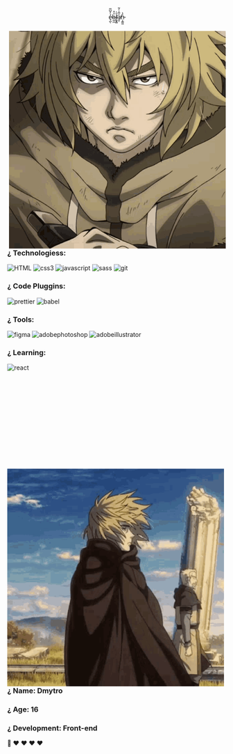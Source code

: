 
<div align='center' height='800'>
ẻ̶̖̪̓͂͆̅ͅḅ̶̲̪̄̈̽l̸͖͓̳̆͛a̸͙̩̓̅̾̓͂ṇ̵̩̳͖͐̔
</div>
<div>
<div>

<img align='right' height='500' width='500' src="https://github.com/amegaaa/amegaaa/blob/main/vinland-saga1.gif?raw=truevinland-saga1.gif"/>

</div>

<span align='left'>


<div align='left' height='800'>
  
### ¿ Technologiess:



![HTML](https://img.shields.io/badge/html5-black?style=for-the-badge&logo=html5)
![css3](https://img.shields.io/badge/css3-000?style=for-the-badge&logo=css3&logoColor=blue)
![jаvascript](https://img.shields.io/badge/javascript-000?style=for-the-badge&logo=javascript)
![sass](https://img.shields.io/badge/sass-000?style=for-the-badge&logo=sass)
![git](https://img.shields.io/badge/git-000?style=for-the-badge&logo=git) 





### ¿ Code Pluggins:



  ![prettier](https://img.shields.io/badge/prettier-000?style=for-the-badge&logo=prettier)
  ![babel](https://img.shields.io/badge/babel-000?style=for-the-badge&logo=babel)
   


### ¿ Tools:


  ![figma](https://img.shields.io/badge/figma-000?style=for-the-badge&logo=figma)
  ![adobephotoshop](https://img.shields.io/badge/adobephotoshop-000?style=for-the-badge&logo=adobephotoshop)
  ![adobeillustrator](https://img.shields.io/badge/adobeillustrator-000?style=for-the-badge&logo=adobeillustrator)


### ¿ Learning:

  ![react](https://img.shields.io/badge/react-000?style=for-the-badge&logo=react)

</div>
</div>

<br>
<br>
<br>
<br>
<br>
<br>
<br>
<br>
<br>
<br>
<br>


<div>
  <div>

<img align='left' height='500' width='500' src="https://github.com/amegaaa/amegaaa/blob/main/vinland-saga2.gif?raw=true"/>

</div>


<div align='left' height='800'>
  
### ¿ Name: Dmytro
### ¿ Age: 16
### ¿ Development: Front-end
🐒 ♥︎ ♥︎ ♥︎ ♥︎
<br>
<br>
<br>
<br>
<br>
<br>
<br>
<br>

</div>
</div>






</div>
